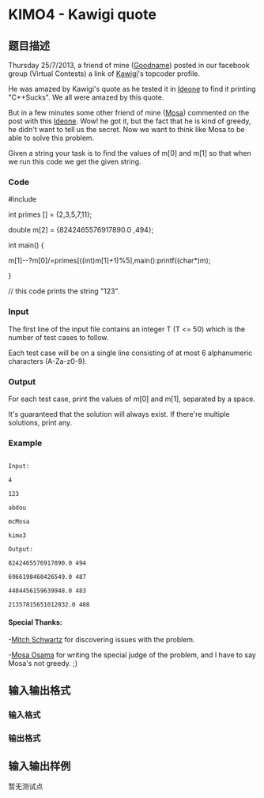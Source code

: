 # KIMO4 - Kawigi quote

## 题目描述

Thursday 25/7/2013, a friend of mine ([Goodname](../../../users/hossameldeen/)) posted in our facebook group (Virtual Contests) a link of [Kawigi](http://community.topcoder.com/tc?module=MemberProfile&cr=8416646)'s topcoder profile.

He was amazed by Kawigi's quote as he tested it in [Ideone](http://ideone.com/MSrP0c) to find it printing "C++Sucks". We all were amazed by this quote.

But in a few minutes some other friend of mine ([Mosa](../../../users/mc_mosa/)) commented on the post with this [Ideone](http://ideone.com/AUPTQx). Wow! he got it, but the fact that he is kind of greedy, he didn't want to tell us the secret. Now we want to think like Mosa to be able to solve this problem.

Given a string your task is to find the values of m\[0\] and m\[1\] so that when we run this code we get the given string.

### Code

\#include 

int primes \[\] = {2,3,5,7,11};

double m\[2\] = {8242465576917890.0 ,494};

int main() {

m\[1\]--?m\[0\]/=primes\[((int)m\[1\]+1)%5\],main():printf((char\*)m);

}

// this code prints the string "123".

### Input

The first line of the input file contains an integer T (T <= 50) which is the number of test cases to follow.

Each test case will be on a single line consisting of at most 6 alphanumeric characters (A-Za-z0-9).

### Output

For each test case, print the values of m\[0\] and m\[1\], separated by a space.

It's guaranteed that the solution will always exist. If there're multiple solutions, print any.

### Example

```

Input:

4

123

abdou

mcMosa

kimo3

Output:

8242465576917890.0 494

6966198460426549.0 487

4484456159639948.0 483

21357815651012032.0 488

```

#### Special Thanks:

-[Mitch Schwartz](../../../users/cyclops/) for discovering issues with the problem.

-[Mosa Osama](../../../users/mc_mosa/) for writing the special judge of the problem, and I have to say Mosa's not greedy. ;)

## 输入输出格式

### 输入格式

### 输出格式

## 输入输出样例

暂无测试点

